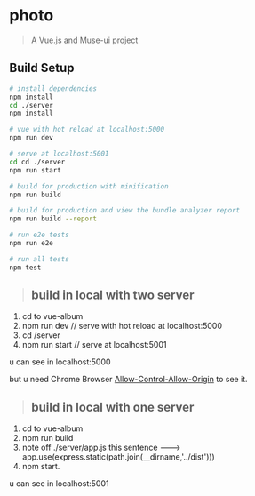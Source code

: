 # photo

> A Vue.js and Muse-ui project

## Build Setup

``` bash
# install dependencies
npm install
cd ./server
npm install

# vue with hot reload at localhost:5000
npm run dev

# serve at localhost:5001
cd cd ./server
npm run start

# build for production with minification
npm run build

# build for production and view the bundle analyzer report
npm run build --report

# run e2e tests
npm run e2e

# run all tests
npm test
```
>## build in local with two server

1. cd to vue-album
2. npm run dev  // serve with hot reload at localhost:5000
3. cd /server
4. npm run start // serve  at localhost:5001

u can see in localhost:5000

but u need Chrome Browser [Allow-Control-Allow-Origin](https://chrome.google.com/webstore/detail/allow-control-allow-origi/nlfbmbojpeacfghkpbjhddihlkkiljbi) to see it.

>## build in local with one server

1. cd to vue-album
2. npm run build
3. note off ./server/app.js this sentence --->  app.use(express.static(path.join(__dirname,'../dist')))
4. npm start.

u can see in localhost:5001

